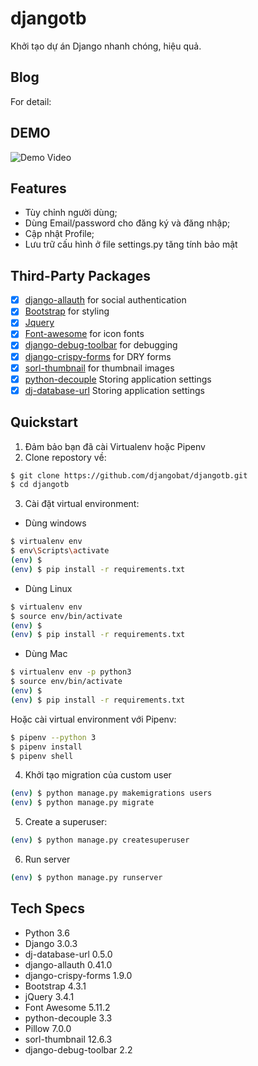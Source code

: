 # djangotb

Khởi tạo dự án Django nhanh chóng, hiệu quả.

## Blog

For detail: 

## DEMO

![Demo Video](https://github.com/wsvincent/djangox/blob/master/demo.gif)

## Features

* Tùy chỉnh người dùng;
* Dùng Email/password cho đăng ký và đăng nhập;
* Cập nhật Profile;
* Lưu trữ cấu hình ở file settings.py tăng tính bảo mật

## Third-Party Packages

* [x] [django-allauth](https://github.com/pennersr/django-allauth) for social authentication
* [x] [Bootstrap](https://github.com/twbs/bootstrap) for styling
* [x] [Jquery](https://github.com/jquery/jquery)
* [x] [Font-awesome](https://github.com/FortAwesome/Font-Awesome) for icon fonts
* [x] [django-debug-toolbar](https://github.com/jazzband/django-debug-toolbar) for debugging
* [x] [django-crispy-forms](https://github.com/django-crispy-forms/django-crispy-forms) for DRY forms
* [x] [sorl-thumbnail](https://github.com/jazzband/sorl-thumbnail) for thumbnail images
* [x] [python-decouple](https://github.com/henriquebastos/python-decouple/) Storing application settings
* [x] [dj-database-url](https://github.com/jacobian/dj-database-url) Storing application settings

## Quickstart

1. Đảm bảo bạn đã cài Virtualenv hoặc Pipenv
2. Clone repostory về:

```bash
$ git clone https://github.com/djangobat/djangotb.git
$ cd djangotb
```

3. Cài đặt virtual environment:

* Dùng windows

```bash
$ virtualenv env
$ env\Scripts\activate
(env) $
(env) $ pip install -r requirements.txt
```

* Dùng Linux

```bash
$ virtualenv env
$ source env/bin/activate
(env) $
(env) $ pip install -r requirements.txt
```

* Dùng Mac

```bash
$ virtualenv env -p python3
$ source env/bin/activate
(env) $
(env) $ pip install -r requirements.txt
```

Hoặc cài virtual environment với Pipenv:

```bash
$ pipenv --python 3
$ pipenv install
$ pipenv shell
```

4. Khởi tạo migration của custom user

```bash
(env) $ python manage.py makemigrations users
(env) $ python manage.py migrate
```

5. Create a superuser:

```bash
(env) $ python manage.py createsuperuser
```

6. Run server

```bash
(env) $ python manage.py runserver
```

## Tech Specs

* Python 3.6
* Django 3.0.3
* dj-database-url 0.5.0
* django-allauth 0.41.0
* django-crispy-forms 1.9.0
* Bootstrap 4.3.1
* jQuery 3.4.1
* Font Awesome 5.11.2
* python-decouple 3.3
* Pillow 7.0.0
* sorl-thumbnail 12.6.3
* django-debug-toolbar 2.2
